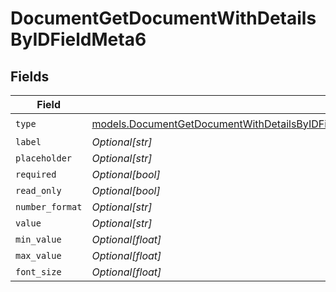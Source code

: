 # DocumentGetDocumentWithDetailsByIDFieldMeta6


## Fields

| Field                                                                                                                                                                                        | Type                                                                                                                                                                                         | Required                                                                                                                                                                                     | Description                                                                                                                                                                                  |
| -------------------------------------------------------------------------------------------------------------------------------------------------------------------------------------------- | -------------------------------------------------------------------------------------------------------------------------------------------------------------------------------------------- | -------------------------------------------------------------------------------------------------------------------------------------------------------------------------------------------- | -------------------------------------------------------------------------------------------------------------------------------------------------------------------------------------------- |
| `type`                                                                                                                                                                                       | [models.DocumentGetDocumentWithDetailsByIDFieldMetaDocumentsResponse200ApplicationJSONType](../models/documentgetdocumentwithdetailsbyidfieldmetadocumentsresponse200applicationjsontype.md) | :heavy_check_mark:                                                                                                                                                                           | N/A                                                                                                                                                                                          |
| `label`                                                                                                                                                                                      | *Optional[str]*                                                                                                                                                                              | :heavy_minus_sign:                                                                                                                                                                           | N/A                                                                                                                                                                                          |
| `placeholder`                                                                                                                                                                                | *Optional[str]*                                                                                                                                                                              | :heavy_minus_sign:                                                                                                                                                                           | N/A                                                                                                                                                                                          |
| `required`                                                                                                                                                                                   | *Optional[bool]*                                                                                                                                                                             | :heavy_minus_sign:                                                                                                                                                                           | N/A                                                                                                                                                                                          |
| `read_only`                                                                                                                                                                                  | *Optional[bool]*                                                                                                                                                                             | :heavy_minus_sign:                                                                                                                                                                           | N/A                                                                                                                                                                                          |
| `number_format`                                                                                                                                                                              | *Optional[str]*                                                                                                                                                                              | :heavy_minus_sign:                                                                                                                                                                           | N/A                                                                                                                                                                                          |
| `value`                                                                                                                                                                                      | *Optional[str]*                                                                                                                                                                              | :heavy_minus_sign:                                                                                                                                                                           | N/A                                                                                                                                                                                          |
| `min_value`                                                                                                                                                                                  | *Optional[float]*                                                                                                                                                                            | :heavy_minus_sign:                                                                                                                                                                           | N/A                                                                                                                                                                                          |
| `max_value`                                                                                                                                                                                  | *Optional[float]*                                                                                                                                                                            | :heavy_minus_sign:                                                                                                                                                                           | N/A                                                                                                                                                                                          |
| `font_size`                                                                                                                                                                                  | *Optional[float]*                                                                                                                                                                            | :heavy_minus_sign:                                                                                                                                                                           | N/A                                                                                                                                                                                          |